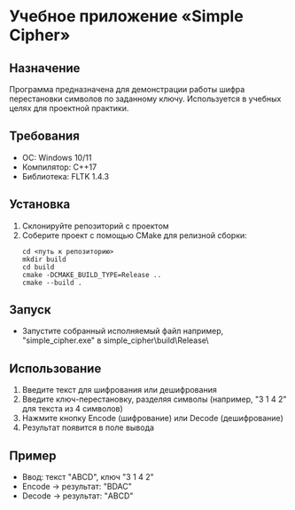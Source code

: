 # Учебное приложение «Simple Cipher»

## Назначение
Программа предназначена для демонстрации работы шифра перестановки символов по заданному ключу. Используется в учебных целях для проектной практики.

## Требования
- ОС: Windows 10/11
- Компилятор: C++17
- Библиотека: FLTK 1.4.3

## Установка
1. Склонируйте репозиторий с проектом
2. Соберите проект с помощью CMake для релизной сборки:
   ```
   cd <путь к репозиторию>
   mkdir build
   cd build
   cmake -DCMAKE_BUILD_TYPE=Release ..
   cmake --build .
   ```

## Запуск
- Запустите собранный исполняемый файл например, "simple_сipher.exe" в simple_сipher\build\Release\

## Использование
1. Введите текст для шифрования или дешифрования
2. Введите ключ-перестановку, разделяя символы (например, "3 1 4 2" для текста из 4 символов)
3. Нажмите кнопку Encode (шифрование) или Decode (дешифрование)
4. Результат появится в поле вывода

## Пример
- Ввод: текст "ABCD", ключ "3 1 4 2"
- Encode → результат: "BDAC"
- Decode → результат: "ABCD"
